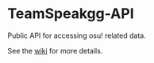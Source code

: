 TeamSpeakgg-API
=======

Public API for accessing osu! related data.

See the [wiki](https://github.com/TeamSpeakGG/tsgg-api-de/wiki) for more details.